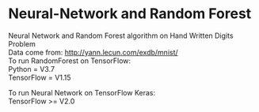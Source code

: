 # Neural-Network and Random Forest
Neural Network and Random Forest algorithm on Hand Written Digits Problem  
Data come from: http://yann.lecun.com/exdb/mnist/  
To run RandomForest on TensorFlow:  
Python = V3.7  
TensorFlow = V1.15

To run Neural Network on TensorFlow Keras:  
TensorFlow >= V2.0
